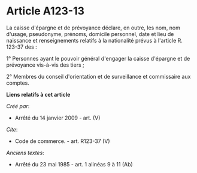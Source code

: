 # Article A123-13

La caisse d'épargne et de prévoyance déclare, en outre, les nom, nom d'usage, pseudonyme, prénoms, domicile personnel, date
et lieu de naissance et renseignements relatifs à la nationalité prévus à l'article R. 123-37 des :

1° Personnes ayant le pouvoir général d'engager la caisse d'épargne et de prévoyance vis-à-vis des tiers ; 

2° Membres du conseil d'orientation et de surveillance et commissaire aux comptes.

**Liens relatifs à cet article**

_Créé par_:

  - Arrêté du 14 janvier 2009 - art. (V)

_Cite_:

  - Code de commerce. - art. R123-37 (V)

_Anciens textes_:

  - Arrêté du 23 mai 1985 - art. 1 alinéas 9 à 11 (Ab)
